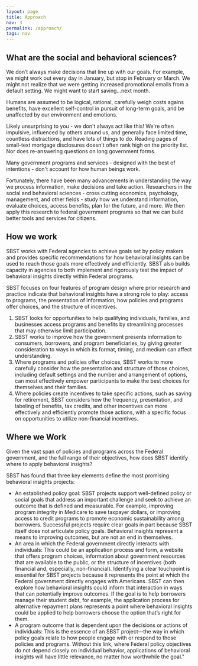 ```yaml
---
layout: page
title: Approach
nav: 3
permalink: /approach/
tags: nav
---
```


## What are the social and behavioral sciences?

We don’t always make decisions that line up with our goals. For example, we might work out every day in January, but stop in February or March. We might not realize that we were getting increased promotional emails from a default setting. We might want to start saving...next month.

Humans are assumed to be logical, rational, carefully weigh costs agains benefits, have excellent self-control in pursuit of long-term goals, and be unaffected by our environment and emotions.

Likely unsurprising to you - we don't always act like this! We're often impulsive, influenced by others around us, and generally face limited time, countless distractions, and have lots of things to do. Reading pages of small-text mortgage disclosures doesn't often rank high on the priority list. Nor does re-answering questions on long government forms.

Many government programs and services - designed with the best of intentions - don't account for how human beings work.

Fortunately, there have been many advancements in understanding the way we process information, make decisions and take action. Researchers in the soclal and behavioral sciences - cross cutting economics, psychology, management, and other fields - study how we understand information, evaluate choices, access benefits, plan for the future, and more. We then apply this research to federal government programs so that we can build better tools and services for citizens.

## How we work

SBST works with Federal agencies to achieve goals set by policy makers and provides specific recommendations for how behavioral insights can be used to reach those goals more effectively and efficiently. SBST also builds capacity in agencies to both implement and rigorously test the impact of behavioral insights directly within Federal programs.

SBST focuses on four features of program design where prior research and practice indicate that behavioral insights have a strong role to play: access to programs, the presentation of information, how policies and programs offer choices, and the structure of incentives.

1.  SBST looks for opportunities to help qualifying individuals, families, and businesses access programs and benefits by streamlining processes that may otherwise limit participation.  
2.  SBST works to improve how the government presents information to consumers, borrowers, and program beneficiaries, by giving greater consideration to ways in which its format, timing, and medium can affect understanding.  
3.  Where programs and policies offer choices, SBST works to more carefully consider how the presentation and structure of those choices, including default settings and the number and arrangement of options, can most effectively empower participants to make the best choices for themselves and their families.
4.  Where policies create incentives to take specific actions, such as saving for retirement, SBST considers how the frequency, presentation, and labeling of benefits, tax credits, and other incentives can more effectively and efficiently promote those actions, with a specific focus on opportunities to utilize non-financial incentives.

## Where we Work

Given the vast span of policies and programs across the Federal government, and the full range of their objectives, how does SBST identify where to apply behavioral insights?

SBST has found that three key elements define the most promising behavioral insights projects:

* An established policy goal: SBST projects support well-defined policy or social goals that address an important challenge and seek to achieve an outcome that is defined and measurable. For example, improving program integrity in Medicare to save taxpayer dollars, or improving access to credit programs to promote economic sustainability among borrowers. Successful projects require clear goals in part because SBST itself does not articulate policy goals. Behavioral insights represent a means to improving outcomes, but are not an end in themselves.
* An area in which the Federal government directly interacts with individuals: This could be an application process and form, a website that offers program choices, information about government resources that are available to the public, or the structure of incentives (both financial and, especially, non-financial).
Identifying a clear touchpoint is essential for SBST projects because it represents the point at which the Federal government directly engages with Americans. SBST can then explore how behavioral insights could inform that interaction in ways that can potentially improve outcomes. If the goal is to help borrowers manage their student debt, for example, the application process for alternative repayment plans represents a point where behavioral insights could be applied to help borrowers choose the option that’s right for them.
* A program outcome that is dependent upon the decisions or actions of individuals: This is the essence of an SBST project—the way in which policy goals relate to how people engage with or respond to those policies and programs. Without this link, where Federal policy objectives do not depend closely on individual behavior, applications of behavioral insights will have little relevance, no matter how worthwhile the goal."
